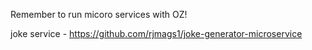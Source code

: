 Remember to run micoro services with OZ!

joke service - https://github.com/rjmags1/joke-generator-microservice
